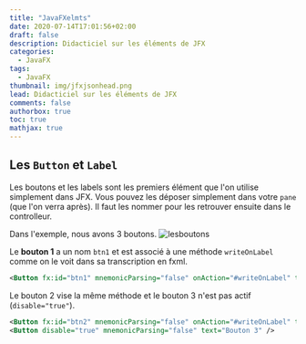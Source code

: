 ```yaml
---
title: "JavaFXelmts"
date: 2020-07-14T17:01:56+02:00
draft: false
description: Didacticiel sur les éléments de JFX
categories:
  - JavaFX
tags:
  - JavaFX
thumbnail: img/jfxjsonhead.png
lead: Didacticiel sur les éléments de JFX
comments: false
authorbox: true
toc: true
mathjax: true
---
```

## Les `Button` et `Label`

Les boutons et les labels sont les premiers élément que l'on utilise simplement dans JFX.
Vous pouvez les déposer simplement dans votre `pane` (que l'on verra après).
Il faut les nommer pour les retrouver ensuite dans le controlleur.

Dans l'exemple, nous avons 3 boutons.
![lesboutons](/img/lesboutons.png)

Le **bouton 1** a un nom `btn1` et est associé à une méthode `writeOnLabel` comme on le voit dans sa transcription en fxml.


```xml
<Button fx:id="btn1" mnemonicParsing="false" onAction="#writeOnLabel" text="Bouton 1" />
```

Le bouton 2 vise la même méthode et le bouton 3 n'est pas actif (`disable="true"`).

```xml
<Button fx:id="btn2" mnemonicParsing="false" onAction="#writeOnLabel" text="Bouton 2" />
<Button disable="true" mnemonicParsing="false" text="Bouton 3" />
```